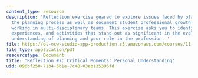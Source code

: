 ```yaml
---
content_type: resource
description: 'Reflection exercise geared to explore issues faced by planners during
  the planning process as well as document student professional growth and experiences
  working in multi-disciplinary teams. This exercise asks you to identify events,
  experiences, and activities that stand out as significant in the evolution of your
  understanding of planning and your role in the profession. '
file: https://ol-ocw-studio-app-production.s3.amazonaws.com/courses/11-439-revitalizing-urban-main-streets-st-claude-avenue-new-orleans-spring-2009/096bf25071346b1e7c4803ab135396fd_MIT11_439s09_assn07_reflection07.pdf
file_type: application/pdf
resourcetype: Document
title: 'Reflection #7: Critical Moments: Personal Understanding'
uid: 096bf250-7134-6b1e-7c48-03ab135396fd
---
```


